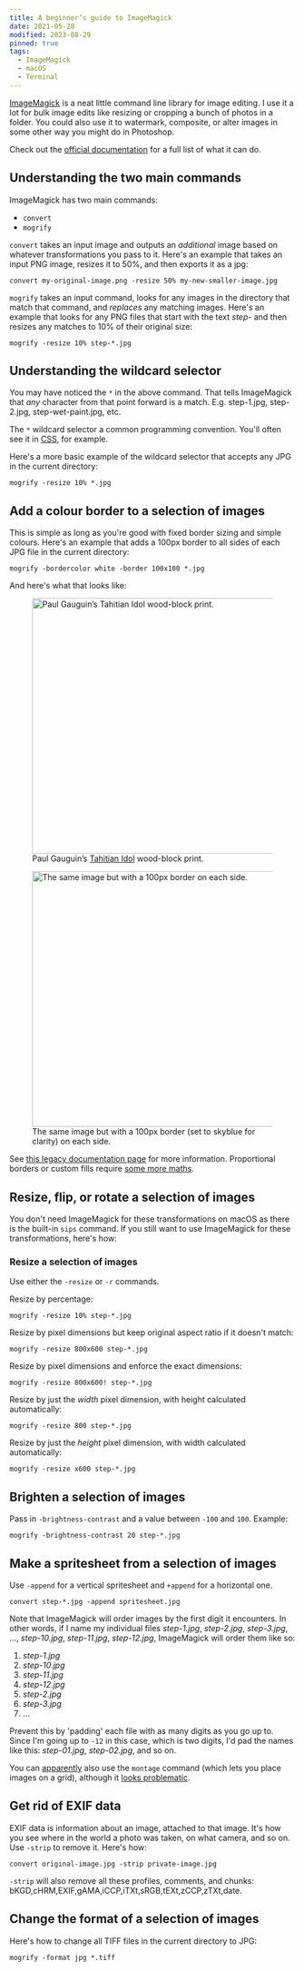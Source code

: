 ```yaml
---
title: A beginner’s guide to ImageMagick
date: 2021-05-28
modified: 2023-08-29
pinned: true
tags:
  - ImageMagick
  - macOS
  - Terminal
---
```


[ImageMagick](https://imagemagick.org) is a neat little command line library for image editing. I use it a lot for bulk image edits like resizing or cropping a bunch of photos in a folder. You could also use it to watermark, composite, or alter images in some other way you might do in Photoshop.

Check out the [official documentation](https://imagemagick.org/script/command-line-options.php) for a full list of what it can do.

## Understanding the two main commands

ImageMagick has two main commands:

- `convert`
- `mogrify`

`convert` takes an input image and outputs an _additional_ image based on whatever transformations you pass to it. Here's an example that takes an input PNG image, resizes it to 50%, and then exports it as a jpg:

```shell
convert my-original-image.png -resize 50% my-new-smaller-image.jpg
```

`mogrify` takes an input command, looks for any images in the directory that match that command, and _replaces_ any matching images. Here's an example that looks for any PNG files that start with the text _step-_ and then resizes any matches to 10% of their original size:

```shell
mogrify -resize 10% step-*.jpg
```

## Understanding the wildcard selector

You may have noticed the `*` in the above command. That tells ImageMagick that _any_ character from that point forward is a match. E.g. step-1.jpg, step-2.jpg, step-wet-paint.jpg, etc.

The `*` wildcard selector a common programming convention. You'll often see it in [CSS](/notes/tagged/css), for example.

Here's a more basic example of the wildcard selector that accepts any JPG in the current directory:

```shell
mogrify -resize 10% *.jpg
```

## Add a colour border to a selection of images

This is simple as long as you're good with fixed border sizing and simple colours. Here's an example that adds a 100px border to all sides of each JPG file in the current directory:

```shell
mogrify -bordercolor white -border 100x100 *.jpg
```

And here's what that looks like:

<div class="two-up">
  <figure>
    <img src="{% extSrc 'paul-gauguin-hina-no-border.jpg' %}"
    srcset="{% extSrcset 'paul-gauguin-hina-no-border.jpg' %}"
    alt="Paul Gauguin’s Tahitian Idol wood-block print."
    width="740"
    height="450"
    loading="lazy">
    <figcaption>Paul Gauguin’s <a href="https://www.artic.edu/artworks/63079/tahitian-idol-the-goddess-hina" rel="noopener">Tahitian Idol</a> wood-block print.</figcaption>
  </figure>
  <figure>
    <img src="{% extSrc 'paul-gauguin-hina-border-skyblue.jpg' %}"
    srcset="{% extSrcset 'paul-gauguin-hina-border-skyblue.jpg' %}"
    alt="The same image but with a 100px border on each side."
    width="740"
    height="450"
    loading="lazy">
    <figcaption>The same image but with a 100px border (set to skyblue for clarity) on each side.</figcaption>
  </figure>
</div>

See [this legacy documentation page](https://legacy.imagemagick.org/Usage/crop/#border) for more information. Proportional borders or custom fills require [some more maths](https://stackoverflow.com/questions/46050190/imagemagick-frame-a-picture-with-border-color-from-a-file#comment79080336_46052653).

## Resize, flip, or rotate a selection of images

You don't need ImageMagick for these transformations on macOS as there is the built-in `sips` command. If you still want to use ImageMagick for these transformations, here's how:

### Resize a selection of images

Use either the `-resize` or `-r` commands.

Resize by percentage:

```shell
mogrify -resize 10% step-*.jpg
```

Resize by pixel dimensions but keep original aspect ratio if it doesn't match:

```shell
mogrify -resize 800x600 step-*.jpg
```

Resize by pixel dimensions and enforce the exact dimensions:

```shell
mogrify -resize 800x600! step-*.jpg
```

Resize by just the _width_ pixel dimension, with height calculated automatically:

```shell
mogrify -resize 800 step-*.jpg
```

Resize by just the _height_ pixel dimension, with width calculated automatically:

```shell
mogrify -resize x600 step-*.jpg
```

## Brighten a selection of images

Pass in `-brightness-contrast` and a value between `-100` and `100`. Example:

```shell
mogrify -brightness-contrast 20 step-*.jpg
```

## Make a spritesheet from a selection of images

Use `-append` for a vertical spritesheet and `+append` for a horizontal one.

```shell
convert step-*.jpg -append spritesheet.jpg
```

Note that ImageMagick will order images by the first digit it encounters. In other words, if I name my individual files _step-1.jpg_, _step-2.jpg_, _step-3.jpg_, ..., _step-10.jpg_, _step-11.jpg_, _step-12.jpg_, ImageMagick will order them like so:

1. _step-1.jpg_
2. _step-10.jpg_
3. _step-11.jpg_
4. _step-12.jpg_
5. _step-2.jpg_
6. _step-3.jpg_
7. ...

Prevent this by 'padding' each file with as many digits as you go up to. Since I'm going up to `-12` in this case, which is two digits, I'd pad the names like this: _step-01.jpg_, _step-02.jpg_, and so on.

You can [apparently](https://stackoverflow.com/a/88720/2009441) also use the `montage` command (which lets you place images on a grid), although it [looks problematic](https://stackoverflow.com/questions/88711/how-to-concatenate-icons-into-a-single-image-with-imagemagick#comment90016528_10655028).

## Get rid of EXIF data

EXIF data is information about an image, attached to that image. It's how you see where in the world a photo was taken, on what camera, and so on. Use `-strip` to remove it. Here's how:

```shell
convert original-image.jpg -strip private-image.jpg
```

`-strip` will also remove all these profiles, comments, and chunks: bKGD,cHRM,EXIF,gAMA,iCCP,iTXt,sRGB,tEXt,zCCP,zTXt,date.

## Change the format of a selection of images

Here's how to change all TIFF files in the current directory to JPG:

```shell
mogrify -format jpg *.tiff
```
